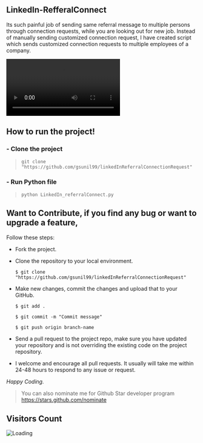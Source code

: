## LinkedIn-RefferalConnect

Its such painful job of sending same referral message to multiple persons through connection requests, while you are looking out for new job. Instead of manually sending customized connection request, I have created script which sends customized connection requests to multiple employees of a company.


<video
src="https://user-images.githubusercontent.com/56781242/208915905-ca655537-0ae8-4f3f-829a-cdacf55f8fda.mp4">
</video>

## How to run the project!
### - Clone the project
> ``` git clone  "https://github.com/gsunil99/linkedInReferralConnectionRequest" ```
 
 ### - Run Python file
 > ```python LinkedIn_referralConnect.py```


 ## Want to Contribute, if you find any bug or want to upgrade a feature,
Follow these steps:
- Fork the project.
- Clone the repository to your local environment.

    ```$ git clone  "https://github.com/gsunil99/linkedInReferralConnectionRequest" ```
    
- Make new changes, commit the changes and upload that to your GitHub.

    `$ git add .`
    
    `$ git commit -m "Commit message" `
    
    `$ git push origin branch-name`
    
- Send a pull request to the project repo, make sure you have updated your repository and is not overriding the existing code on the project repository.
- I welcome and encourage all pull requests. It usually will take me within 24-48 hours to respond to any issue or request.

_Happy Coding._


> You can also nominate me for Github Star developer program
> https://stars.github.com/nominate

## Visitors Count

<img align="left" src = "https://profile-counter.glitch.me/linkedInReferralConnectionRequest/count.svg" alt ="Loading">
